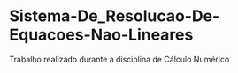 # Sistema-De_Resolucao-De-Equacoes-Nao-Lineares
 Trabalho realizado durante a disciplina de Cálculo Numérico
